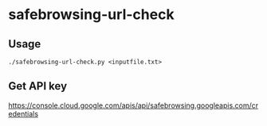 # safebrowsing-url-check

## Usage
`./safebrowsing-url-check.py <inputfile.txt>`

## Get API key
https://console.cloud.google.com/apis/api/safebrowsing.googleapis.com/credentials